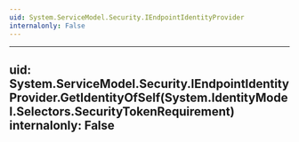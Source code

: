 ```yaml
---
uid: System.ServiceModel.Security.IEndpointIdentityProvider
internalonly: False
---
```


---
uid: System.ServiceModel.Security.IEndpointIdentityProvider.GetIdentityOfSelf(System.IdentityModel.Selectors.SecurityTokenRequirement)
internalonly: False
---

